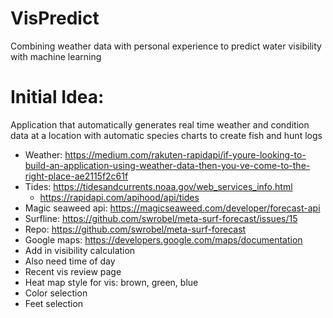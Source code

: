 # VisPredict
Combining weather data with personal experience to predict water visibility with machine learning


# Initial Idea:
Application that automatically generates real time weather and condition data at a location with automatic species charts to create fish and hunt logs
- Weather: https://medium.com/rakuten-rapidapi/if-youre-looking-to-build-an-application-using-weather-data-then-you-ve-come-to-the-right-place-ae2115f2c61f
- Tides: https://tidesandcurrents.noaa.gov/web_services_info.html
    - https://rapidapi.com/apihood/api/tides
- Magic seaweed api: https://magicseaweed.com/developer/forecast-api
- Surfline: https://github.com/swrobel/meta-surf-forecast/issues/15
- Repo: https://github.com/swrobel/meta-surf-forecast
- Google maps: https://developers.google.com/maps/documentation
- Add in visibility calculation
- Also need time of day
- Recent vis review page
- Heat map style for vis: brown, green, blue
- Color selection
- Feet selection
